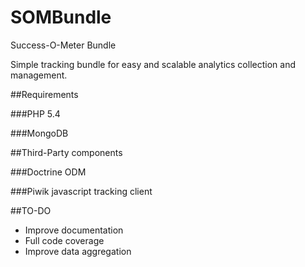 SOMBundle
=========

Success-O-Meter Bundle

Simple tracking bundle for easy and scalable analytics collection and management.

##Requirements

###PHP 5.4

###MongoDB

##Third-Party components

###Doctrine ODM

###Piwik javascript tracking client

##TO-DO

- Improve documentation
- Full code coverage
- Improve data aggregation
